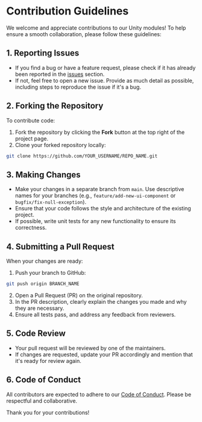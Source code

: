 # Contribution Guidelines

We welcome and appreciate contributions to our Unity modules! To help ensure a smooth collaboration, please follow these guidelines:

## 1. Reporting Issues

- If you find a bug or have a feature request, please check if it has already been reported in the [issues](https://github.com/UModules/REPO_NAME/issues) section.
- If not, feel free to open a new issue. Provide as much detail as possible, including steps to reproduce the issue if it's a bug.

## 2. Forking the Repository

To contribute code:
1. Fork the repository by clicking the **Fork** button at the top right of the project page.
2. Clone your forked repository locally:
```bash
git clone https://github.com/YOUR_USERNAME/REPO_NAME.git
```

## 3. Making Changes
- Make your changes in a separate branch from `main`. Use descriptive names for your branches (e.g., `feature/add-new-ui-component` or `bugfix/fix-null-exception`).
- Ensure that your code follows the style and architecture of the existing project.
- If possible, write unit tests for any new functionality to ensure its correctness.

## 4. Submitting a Pull Request
When your changes are ready:
1. Push your branch to GitHub:
```bash
git push origin BRANCH_NAME
```
2. Open a Pull Request (PR) on the original repository.
3. In the PR description, clearly explain the changes you made and why they are necessary.
4. Ensure all tests pass, and address any feedback from reviewers.

## 5. Code Review
- Your pull request will be reviewed by one of the maintainers.
- If changes are requested, update your PR accordingly and mention that it's ready for review again.

## 6. Code of Conduct
All contributors are expected to adhere to our [Code of Conduct](https://github.com/UModules/.github/blob/main/CODE_OF_CONDUCT.md). Please be respectful and collaborative.

Thank you for your contributions!
